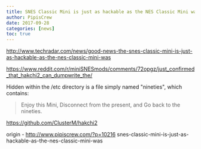 ```yaml
---
title: SNES Classic Mini is just as hackable as the NES Classic Mini was
author: PipisCrew
date: 2017-09-28
categories: [news]
toc: true
---
```


http://www.techradar.com/news/good-news-the-snes-classic-mini-is-just-as-hackable-as-the-nes-classic-mini-was

https://www.reddit.com/r/miniSNESmods/comments/72opgz/just_confirmed_that_hakchi2_can_dumpwrite_the/

Hidden within the /etc directory is a file simply named "nineties", which contains:

> Enjoy this Mini,
> Disconnect from the present, and
> Go back to the nineties.

https://github.com/ClusterM/hakchi2

origin - http://www.pipiscrew.com/?p=10216 snes-classic-mini-is-just-as-hackable-as-the-nes-classic-mini-was